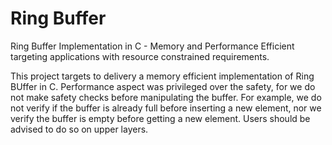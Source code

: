 # Ring Buffer

Ring Buffer Implementation in C - Memory and Performance Efficient targeting applications with resource constrained requirements.

This project targets to delivery a memory efficient implementation of
Ring BUffer in C. Performance aspect was privileged over the safety, for we do not make safety checks before manipulating the buffer.  For example, we do not verify if the buffer is already full before inserting a new element, nor we verify the buffer is empty before getting a new element. Users should be advised to do so on upper layers.
